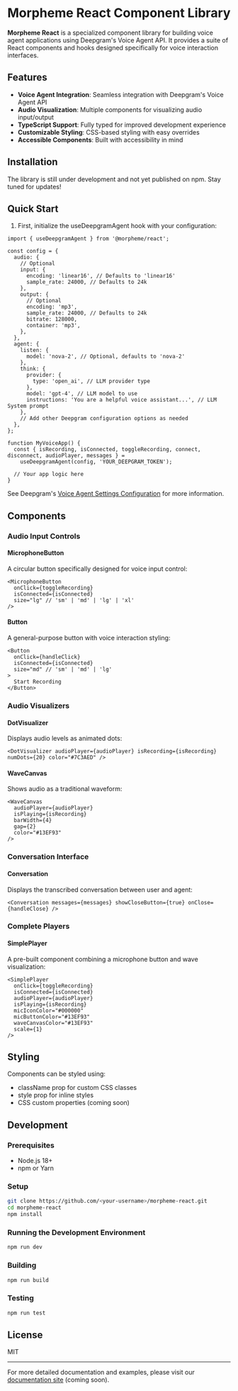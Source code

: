 # Morpheme React Component Library

**Morpheme React** is a specialized component library for building voice agent applications using Deepgram's Voice Agent API. It provides a suite of React components and hooks designed specifically for voice interaction interfaces.

## Features

- **Voice Agent Integration**: Seamless integration with Deepgram's Voice Agent API
- **Audio Visualization**: Multiple components for visualizing audio input/output
- **TypeScript Support**: Fully typed for improved development experience
- **Customizable Styling**: CSS-based styling with easy overrides
- **Accessible Components**: Built with accessibility in mind

## Installation

The library is still under development and not yet published on npm. Stay tuned for updates!

## Quick Start

1. First, initialize the useDeepgramAgent hook with your configuration:

```tsx
import { useDeepgramAgent } from '@morpheme/react';

const config = {
  audio: {
    // Optional
    input: {
      encoding: 'linear16', // Defaults to 'linear16'
      sample_rate: 24000, // Defaults to 24k
    },
    output: {
      // Optional
      encoding: 'mp3',
      sample_rate: 24000, // Defaults to 24k
      bitrate: 128000,
      container: 'mp3',
    },
  },
  agent: {
    listen: {
      model: 'nova-2', // Optional, defaults to 'nova-2'
    },
    think: {
      provider: {
        type: 'open_ai', // LLM provider type
      },
      model: 'gpt-4', // LLM model to use
      instructions: 'You are a helpful voice assistant...', // LLM System prompt
    },
    // Add other Deepgram configuration options as needed
  },
};

function MyVoiceApp() {
  const { isRecording, isConnected, toggleRecording, connect, disconnect, audioPlayer, messages } =
    useDeepgramAgent(config, 'YOUR_DEEPGRAM_TOKEN');

  // Your app logic here
}
```

See Deepgram's [Voice Agent Settings Configuration](https://developers.deepgram.com/docs/voice-agent-settings-configuration) for more information.

## Components

### Audio Input Controls

#### MicrophoneButton

A circular button specifically designed for voice input control:

```tsx
<MicrophoneButton
  onClick={toggleRecording}
  isConnected={isConnected}
  size="lg" // 'sm' | 'md' | 'lg' | 'xl'
/>
```

#### Button

A general-purpose button with voice interaction styling:

```tsx
<Button
  onClick={handleClick}
  isConnected={isConnected}
  size="md" // 'sm' | 'md' | 'lg'
>
  Start Recording
</Button>
```

### Audio Visualizers

#### DotVisualizer

Displays audio levels as animated dots:

```tsx
<DotVisualizer audioPlayer={audioPlayer} isRecording={isRecording} numDots={20} color="#7C3AED" />
```

#### WaveCanvas

Shows audio as a traditional waveform:

```tsx
<WaveCanvas
  audioPlayer={audioPlayer}
  isPlaying={isRecording}
  barWidth={4}
  gap={2}
  color="#13EF93"
/>
```

### Conversation Interface

#### Conversation

Displays the transcribed conversation between user and agent:

```tsx
<Conversation messages={messages} showCloseButton={true} onClose={handleClose} />
```

### Complete Players

#### SimplePlayer

A pre-built component combining a microphone button and wave visualization:

```tsx
<SimplePlayer
  onClick={toggleRecording}
  isConnected={isConnected}
  audioPlayer={audioPlayer}
  isPlaying={isRecording}
  micIconColor="#000000"
  micButtonColor="#13EF93"
  waveCanvasColor="#13EF93"
  scale={1}
/>
```

## Styling

Components can be styled using:

- className prop for custom CSS classes
- style prop for inline styles
- CSS custom properties (coming soon)

## Development

### Prerequisites

- Node.js 18+
- npm or Yarn

### Setup

```bash
git clone https://github.com/<your-username>/morpheme-react.git
cd morpheme-react
npm install
```

### Running the Development Environment

```bash
npm run dev
```

### Building

```bash
npm run build
```

### Testing

```bash
npm run test
```

## License

MIT

---

For more detailed documentation and examples, please visit our [documentation site](https://docs.morpheme.dev) (coming soon).
